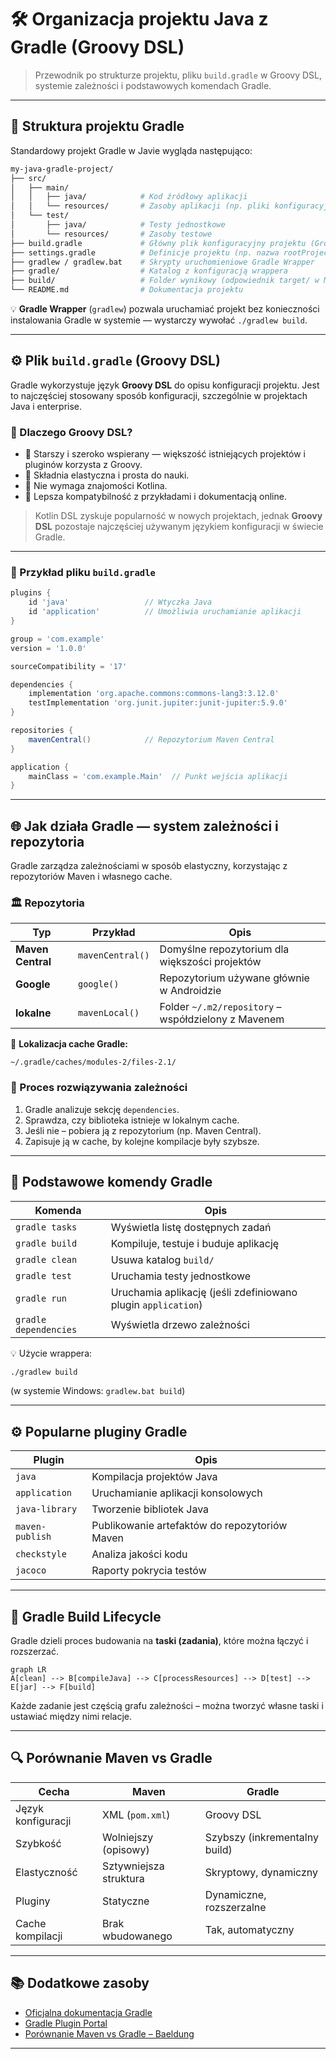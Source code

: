 # 🛠️ Organizacja projektu Java z Gradle (Groovy DSL)

> Przewodnik po strukturze projektu, pliku `build.gradle` w Groovy DSL, systemie zależności i podstawowych komendach Gradle.

---

## 📁 Struktura projektu Gradle

Standardowy projekt Gradle w Javie wygląda następująco:

```bash
my-java-gradle-project/
├── src/
│   ├── main/
│   │   ├── java/            # Kod źródłowy aplikacji
│   │   └── resources/       # Zasoby aplikacji (np. pliki konfiguracyjne)
│   └── test/
│       ├── java/            # Testy jednostkowe
│       └── resources/       # Zasoby testowe
├── build.gradle             # Główny plik konfiguracyjny projektu (Groovy DSL)
├── settings.gradle          # Definicje projektu (np. nazwa rootProject)
├── gradlew / gradlew.bat    # Skrypty uruchomieniowe Gradle Wrapper
├── gradle/                  # Katalog z konfiguracją wrappera
├── build/                   # Folder wynikowy (odpowiednik target/ w Mavenie)
└── README.md                # Dokumentacja projektu
```

💡 **Gradle Wrapper** (`gradlew`) pozwala uruchamiać projekt bez konieczności instalowania Gradle w systemie — wystarczy wywołać `./gradlew build`.

---

## ⚙️ Plik `build.gradle` (Groovy DSL)

Gradle wykorzystuje język **Groovy DSL** do opisu konfiguracji projektu. Jest to najczęściej stosowany sposób konfiguracji, szczególnie w projektach Java i enterprise.

### 🧠 Dlaczego Groovy DSL?

* 🔹 Starszy i szeroko wspierany — większość istniejących projektów i pluginów korzysta z Groovy.
* 🔹 Składnia elastyczna i prosta do nauki.
* 🔹 Nie wymaga znajomości Kotlina.
* 🔹 Lepsza kompatybilność z przykładami i dokumentacją online.

> Kotlin DSL zyskuje popularność w nowych projektach, jednak **Groovy DSL** pozostaje najczęściej używanym językiem konfiguracji w świecie Gradle.

---

### 📘 Przykład pliku `build.gradle`

```groovy
plugins {
    id 'java'                 // Wtyczka Java
    id 'application'          // Umożliwia uruchamianie aplikacji
}

group = 'com.example'
version = '1.0.0'

sourceCompatibility = '17'

dependencies {
    implementation 'org.apache.commons:commons-lang3:3.12.0'
    testImplementation 'org.junit.jupiter:junit-jupiter:5.9.0'
}

repositories {
    mavenCentral()            // Repozytorium Maven Central
}

application {
    mainClass = 'com.example.Main'  // Punkt wejścia aplikacji
}
```

---

## 🌐 Jak działa Gradle — system zależności i repozytoria

Gradle zarządza zależnościami w sposób elastyczny, korzystając z repozytoriów Maven i własnego cache.

### 🏛️ Repozytoria

| Typ               | Przykład         | Opis                                                |
| ----------------- | ---------------- | --------------------------------------------------- |
| **Maven Central** | `mavenCentral()` | Domyślne repozytorium dla większości projektów      |
| **Google**        | `google()`       | Repozytorium używane głównie w Androidzie           |
| **lokalne**       | `mavenLocal()`   | Folder `~/.m2/repository` – współdzielony z Mavenem |

📂 **Lokalizacja cache Gradle:**

```
~/.gradle/caches/modules-2/files-2.1/
```

### 🔄 Proces rozwiązywania zależności

1. Gradle analizuje sekcję `dependencies`.
2. Sprawdza, czy biblioteka istnieje w lokalnym cache.
3. Jeśli nie – pobiera ją z repozytorium (np. Maven Central).
4. Zapisuje ją w cache, by kolejne kompilacje były szybsze.

---

## 🧰 Podstawowe komendy Gradle

| Komenda               | Opis                                                          |
| --------------------- | ------------------------------------------------------------- |
| `gradle tasks`        | Wyświetla listę dostępnych zadań                              |
| `gradle build`        | Kompiluje, testuje i buduje aplikację                         |
| `gradle clean`        | Usuwa katalog `build/`                                        |
| `gradle test`         | Uruchamia testy jednostkowe                                   |
| `gradle run`          | Uruchamia aplikację (jeśli zdefiniowano plugin `application`) |
| `gradle dependencies` | Wyświetla drzewo zależności                                   |

💡 Użycie wrappera:

```bash
./gradlew build
```

(w systemie Windows: `gradlew.bat build`)

---

## ⚙️ Popularne pluginy Gradle

| Plugin          | Opis                                          |
| --------------- | --------------------------------------------- |
| `java`          | Kompilacja projektów Java                     |
| `application`   | Uruchamianie aplikacji konsolowych            |
| `java-library`  | Tworzenie bibliotek Java                      |
| `maven-publish` | Publikowanie artefaktów do repozytoriów Maven |
| `checkstyle`    | Analiza jakości kodu                          |
| `jacoco`        | Raporty pokrycia testów                       |

---

## 🧠 Gradle Build Lifecycle

Gradle dzieli proces budowania na **taski (zadania)**, które można łączyć i rozszerzać.

```mermaid
graph LR
A[clean] --> B[compileJava] --> C[processResources] --> D[test] --> E[jar] --> F[build]
```

Każde zadanie jest częścią grafu zależności – można tworzyć własne taski i ustawiać między nimi relacje.

---

## 🔍 Porównanie Maven vs Gradle

| Cecha              | Maven                  | Gradle                        |
| ------------------ | ---------------------- | ----------------------------- |
| Język konfiguracji | XML (`pom.xml`)        | Groovy DSL                    |
| Szybkość           | Wolniejszy (opisowy)   | Szybszy (inkrementalny build) |
| Elastyczność       | Sztywniejsza struktura | Skryptowy, dynamiczny         |
| Pluginy            | Statyczne              | Dynamiczne, rozszerzalne      |
| Cache kompilacji   | Brak wbudowanego       | Tak, automatyczny             |

---

## 📚 Dodatkowe zasoby

* [Oficjalna dokumentacja Gradle](https://docs.gradle.org/)
* [Gradle Plugin Portal](https://plugins.gradle.org/)
* [Porównanie Maven vs Gradle – Baeldung](https://www.baeldung.com/gradle-vs-maven)

---
